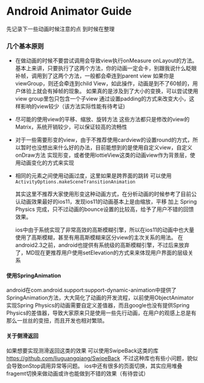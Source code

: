 # Android Animator Guide

先记录下一些动画时候注意的点 到时候在整理

### 几个基本原则
- 在做动画的时候不要尝试调用会导致view执行onMeasure onLayout的方法。 基本上来讲，只要执行了这两个方法，你的动画一定会卡，别跟我说什么眨眼补帧，调用到了这两个方法，一般都会牵连到parent view 如果你是viewGroup，则还会牵连到child View，如此操作，动画是到不了60帧的，用户体验上就会有掉帧的现象。 如果真的是涉及到了大小的变换，可以尝试使用view group里包只包含一个子view 通过设置padding的方式来改变大小，这样影响的view较少（该方法实际性能有待考证)
- 尽可能的使用view的平移、缩放、旋转方法 这些方法都只是修改的view的Matrix，系统开销较少，可以保证较高的流畅性
- 对于一些需要形变的view，由于不推荐使用cardview的设置round的方式，所以暂时也没想出来什么好的办法，目前能想到的是使用自定义view，自定义onDraw方法 实现形变，或者使用lottieView这类的动画view作为背景层，使用动画变化的方式来实现
- 相同的元素之间使用动画过度，这里如果是跨界面的跳转 可以使用`ActivityOptions.makeSceneTransitionAnimation`

  其实这里不推荐大家使用形变这种动画方式，在分析动画的时候参考了目前公认动画效果最好的ios11，发现ios11的动画基本上是由缩放，平移 加上 Spring Physics 完成，只不过动画的bounce设置的比较高，给予了用户不错的回馈效果。 

  ios中由于系统实现了非常高效的高斯模糊引擎，所以在ios11的动画中也大量使用了高斯模糊，甚至有用高斯模糊来区分view的主次关系的用法。 在android2.3之前，android也提供有系统级的高斯模糊引擎，不过后来放弃了，MD现在更推荐用户使用setElevation的方式来来体现用户界面的层级关系

#### 使用SpringAnimation
android在com.android.support:support-dynamic-animation中提供了SpringAnimation方法，大大简化了动画的开发流程，以前使用ObjectAnimator实现Spring Physics的动画需要自定义差值器，而且google也没有提供Spring Physics的差值器，导致大家原来只是使用一些先行动画，在用户的观感上总是有那么一丝丝的变扭，而且开发也相对繁琐。

#### 关于侧滑返回
如果想要实现测滑返回这类的效果 可以使用SwipeBack这类的库 https://github.com/liuguangqiang/SwipeBack  不过这种库也有些小问题，貌似会导致onStop调用异常等问题。 ios中还有很多的页面切换，其实应用堆叠fragemt切换来做动画或许也能做到不错的效果（有待尝试）
